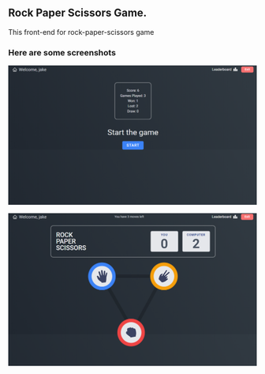 ## Rock Paper Scissors Game.

This front-end for rock-paper-scissors game

### Here are some screenshots

![This is an image](/src/assets/demo-2.png)

![This is an image](/src/assets/demo-1.png)
